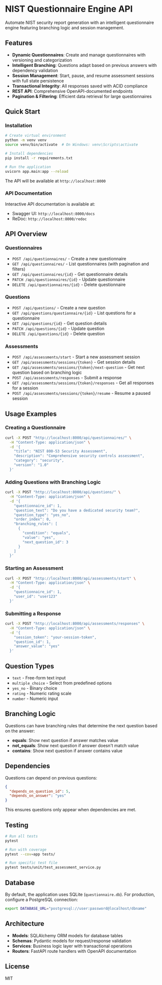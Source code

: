 # NIST Questionnaire Engine API

Automate NIST security report generation with an intelligent questionnaire engine featuring branching logic and session management.

## Features

- **Dynamic Questionnaires**: Create and manage questionnaires with versioning and categorization
- **Intelligent Branching**: Questions adapt based on previous answers with dependency validation
- **Session Management**: Start, pause, and resume assessment sessions with full state persistence
- **Transactional Integrity**: All responses saved with ACID compliance
- **REST API**: Comprehensive OpenAPI-documented endpoints
- **Pagination & Filtering**: Efficient data retrieval for large questionnaires

## Quick Start

### Installation

```bash
# Create virtual environment
python -m venv venv
source venv/bin/activate  # On Windows: venv\Scripts\activate

# Install dependencies
pip install -r requirements.txt

# Run the application
uvicorn app.main:app --reload
```

The API will be available at `http://localhost:8000`

### API Documentation

Interactive API documentation is available at:
- Swagger UI: `http://localhost:8000/docs`
- ReDoc: `http://localhost:8000/redoc`

## API Overview

### Questionnaires

- `POST /api/questionnaires/` - Create a new questionnaire
- `GET /api/questionnaires/` - List questionnaires (with pagination and filters)
- `GET /api/questionnaires/{id}` - Get questionnaire details
- `PATCH /api/questionnaires/{id}` - Update questionnaire
- `DELETE /api/questionnaires/{id}` - Delete questionnaire

### Questions

- `POST /api/questions/` - Create a new question
- `GET /api/questions/questionnaire/{id}` - List questions for a questionnaire
- `GET /api/questions/{id}` - Get question details
- `PATCH /api/questions/{id}` - Update question
- `DELETE /api/questions/{id}` - Delete question

### Assessments

- `POST /api/assessments/start` - Start a new assessment session
- `GET /api/assessments/sessions/{token}` - Get session details
- `GET /api/assessments/sessions/{token}/next-question` - Get next question based on branching logic
- `POST /api/assessments/responses` - Submit a response
- `GET /api/assessments/sessions/{token}/responses` - Get all responses for a session
- `POST /api/assessments/sessions/{token}/resume` - Resume a paused session

## Usage Examples

### Creating a Questionnaire

```bash
curl -X POST "http://localhost:8000/api/questionnaires/" \
  -H "Content-Type: application/json" \
  -d '{
    "title": "NIST 800-53 Security Assessment",
    "description": "Comprehensive security controls assessment",
    "category": "security",
    "version": "1.0"
  }'
```

### Adding Questions with Branching Logic

```bash
curl -X POST "http://localhost:8000/api/questions/" \
  -H "Content-Type: application/json" \
  -d '{
    "questionnaire_id": 1,
    "question_text": "Do you have a dedicated security team?",
    "question_type": "yes_no",
    "order_index": 0,
    "branching_rules": [
      {
        "condition": "equals",
        "value": "yes",
        "next_question_id": 3
      }
    ]
  }'
```

### Starting an Assessment

```bash
curl -X POST "http://localhost:8000/api/assessments/start" \
  -H "Content-Type: application/json" \
  -d '{
    "questionnaire_id": 1,
    "user_id": "user123"
  }'
```

### Submitting a Response

```bash
curl -X POST "http://localhost:8000/api/assessments/responses" \
  -H "Content-Type: application/json" \
  -d '{
    "session_token": "your-session-token",
    "question_id": 1,
    "answer_value": "yes"
  }'
```

## Question Types

- `text` - Free-form text input
- `multiple_choice` - Select from predefined options
- `yes_no` - Binary choice
- `rating` - Numeric rating scale
- `number` - Numeric input

## Branching Logic

Questions can have branching rules that determine the next question based on the answer:

- **equals**: Show next question if answer matches value
- **not_equals**: Show next question if answer doesn't match value
- **contains**: Show next question if answer contains value

## Dependencies

Questions can depend on previous questions:

```json
{
  "depends_on_question_id": 5,
  "depends_on_answer": "yes"
}
```

This ensures questions only appear when dependencies are met.

## Testing

```bash
# Run all tests
pytest

# Run with coverage
pytest --cov=app tests/

# Run specific test file
pytest tests/unit/test_assessment_service.py
```

## Database

By default, the application uses SQLite (`questionnaire.db`). For production, configure a PostgreSQL connection:

```bash
export DATABASE_URL="postgresql://user:password@localhost/dbname"
```

## Architecture

- **Models**: SQLAlchemy ORM models for database tables
- **Schemas**: Pydantic models for request/response validation
- **Services**: Business logic layer with transactional operations
- **Routers**: FastAPI route handlers with OpenAPI documentation

## License

MIT
